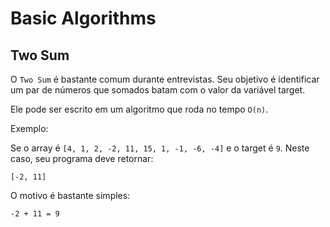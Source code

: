 # Basic Algorithms

## Two Sum

O `Two Sum` é bastante comum durante entrevistas. Seu objetivo é identificar um par de números que somados batam com o
valor da variável target.

Ele pode ser escrito em um algoritmo que roda no tempo `O(n)`.

Exemplo:

Se o array é `[4, 1, 2, -2, 11, 15, 1, -1, -6, -4]` e o target é `9`. Neste caso, seu programa deve retornar:

`[-2, 11]`

O motivo é bastante simples:

`-2 + 11 = 9`
